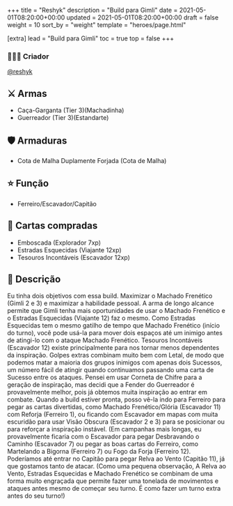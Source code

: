 +++
title = "Reshyk"
description = "Build para Gimli"
date = 2021-05-01T08:20:00+00:00
updated = 2021-05-01T08:20:00+00:00
draft = false
weight = 10
sort_by = "weight"
template = "heroes/page.html"

[extra]
lead = "Build para Gimli"
toc = true
top = false
+++

### 🙋🏻‍♂️ Criador

[@reshyk](https://www.reddit.com/r/JourneysInMiddleEarth/comments/p3whof/a_nonstandard_build_for_every_character/)

## ⚔️ Armas

- Caça-Garganta (Tier 3)(Machadinha)
- Guerreador (Tier 3)(Estandarte)

## 🛡️ Armaduras

- Cota de Malha Duplamente Forjada (Cota de Malha)

## ⭐️ Função

- Ferreiro/Escavador/Capitão

## 🎴 Cartas compradas

- Emboscada (Explorador 7xp)
- Estradas Esquecidas (Viajante 12xp)
- Tesouros Incontáveis (Escavador 12xp)

## 📖 Descrição

Eu tinha dois objetivos com essa build. Maximizar o Machado Frenético (Gimli 2 e 3) e maximizar a habilidade pessoal. A arma de longo alcance permite que Gimli tenha mais oportunidades de usar o Machado Frenético e o Estradas Esquecidas (Viajante 12) faz o mesmo. Como Estradas Esquecidas tem o mesmo gatilho de tempo que Machado Frenético (início do turno), você pode usá-la para mover dois espaços até um inimigo antes de atingi-lo com o ataque Machado Frenético. Tesouros Incontáveis (Escavador 12) existe principalmente para nos tornar menos dependentes da inspiração. Golpes extras combinam muito bem com Letal, de modo que podemos matar a maioria dos grupos inimigos com apenas dois Sucessos, um número fácil de atingir quando continuamos passando uma carta de Sucesso entre os ataques. Pensei em usar Corneta de Chifre para a geração de inspiração, mas decidi que a Fender do Guerreador é provavelmente melhor, pois já obtemos muita inspiração ao entrar em combate. Quando a build estiver pronta, posso vê-la indo para Ferreiro para pegar as cartas divertidas, como Machado Frenético/Glória (Escavador 11) com Reforja (Ferreiro 1), ou ficando com Escavador em mapas com muita escuridão para usar Visão Obscura (Escavador 2 e 3) para se posicionar ou para reforçar a inspiração instável. (Em campanhas mais longas, eu provavelmente ficaria com o Escavador para pegar Desbravando o Caminho (Escavador 7) ou pegar as boas cartas do Ferreiro, como Martelando a Bigorna (Ferreiro 7) ou Fogo da Forja (Ferreiro 12). Poderíamos até entrar no Capitão para pegar Relva ao Vento (Capitão 11), já que gostamos tanto de atacar. (Como uma pequena observação, A Relva ao Vento, Estradas Esquecidas e Machado Frenético se combinam de uma forma muito engraçada que permite fazer uma tonelada de movimentos e ataques antes mesmo de começar seu turno. É como fazer um turno extra antes do seu turno!)
